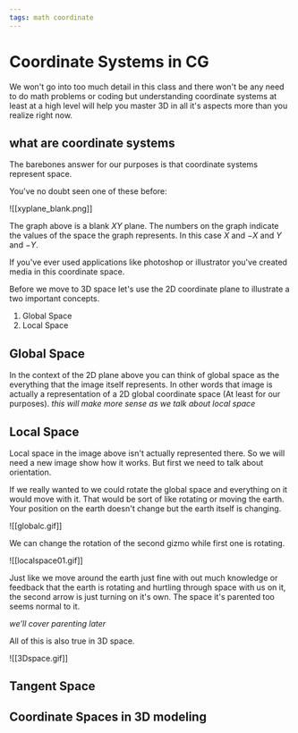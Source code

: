 ```yaml
---
tags: math coordinate
---
```


# Coordinate Systems in CG

We won't go into too much detail in this class and there won't be any need to do math problems or coding but understanding coordinate systems at least at a high level will help you master 3D in all it's aspects more than you realize right now.

## what are coordinate systems

The barebones answer for our purposes is that coordinate systems represent space.

You've no doubt seen one of these before:

![[xyplane_blank.png]]

The graph above is a blank $XY$ plane. The numbers on the graph indicate the values of the space the graph represents. In this case $X$ and $-X$ and $Y$ and $-Y$.

If you've ever used applications like photoshop or illustrator you've created media in this coordinate space.

Before we move to 3D space let's use the 2D coordinate plane to illustrate a two important concepts.

1. Global Space
2. Local Space

## Global Space

In the context of the 2D plane above you can think of global space as the everything that the image itself represents. In other words that image is actually a representation of a 2D global coordinate space (At least for our purposes).
*this will make more sense as we talk about local space*

## Local Space

Local space in the image above isn't actually represented there. So we will need a new image show how it works. But first we need to talk about orientation.

If we really wanted to we could rotate the global space and everything on it would move with it. That would be sort of like rotating or moving the earth. Your position on the earth doesn't change but the earth itself is changing.

![[globalc.gif]]

We can change the rotation of the second gizmo while first one is rotating. 

![[localspace01.gif]]

Just like we move around the earth just fine with out much knowledge or feedback that the earth is rotating and hurtling through space with us on it, the second arrow is just turning on it's own. The space it's parented too seems normal to it.

*we'll cover parenting later*

All of this is also true in 3D space.

![[3Dspace.gif]]

## Tangent Space



## Coordinate Spaces in 3D modeling

